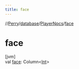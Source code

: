 ```yaml
---
title: face
---
```

//[Perry](../../../index.html)/[database](../index.html)/[PlayerNpcs](index.html)/[face](face.html)



# face



[jvm]\
val [face](face.html): Column<[Int](https://kotlinlang.org/api/latest/jvm/stdlib/kotlin/-int/index.html)>




